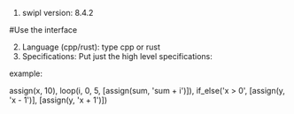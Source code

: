 1. swipl version: 8.4.2 

#Use the interface

2. Language (cpp/rust): type cpp or rust
3. Specifications: Put just the high level specifications:

example:

assign(x, 10), loop(i, 0, 5, [assign(sum, 'sum + i')]), if_else('x > 0', [assign(y, 'x - 1')], [assign(y, 'x + 1')])

